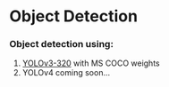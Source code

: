# Object Detection 

### Object detection using:
1. [YOLOv3-320](https://github.com/tshr-d-dragon/Object_Detection/tree/main/YOLOv3) with MS COCO weights
2. YOLOv4 coming soon...
